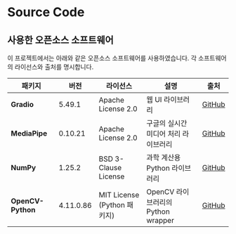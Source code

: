# Source Code

## 사용한 오픈소스 소프트웨어

이 프로젝트에서는 아래와 같은 오픈소스 소프트웨어를 사용하였습니다. 각 소프트웨어의 라이선스와 출처를 명시합니다.

| 패키지 | 버전 | 라이선스 | 설명 | 출처 |
|--------|------|----------|------|------|
| **Gradio** | 5.49.1 | Apache License 2.0 | 웹 UI 라이브러리 | [GitHub](https://github.com/gradio-app/gradio) |
| **MediaPipe** | 0.10.21 | Apache License 2.0 | 구글의 실시간 미디어 처리 라이브러리 | [GitHub](https://github.com/google/mediapipe) |
| **NumPy** | 1.25.2 | BSD 3-Clause License | 과학 계산용 Python 라이브러리 | [GitHub](https://github.com/numpy/numpy) |
| **OpenCV-Python** | 4.11.0.86 | MIT License (Python 패키지) | OpenCV 라이브러리의 Python wrapper | [GitHub](https://github.com/opencv/opencv-python) |

